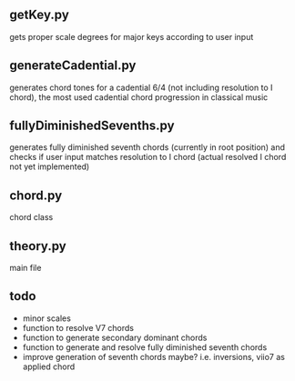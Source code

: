 ## getKey.py
gets proper scale degrees for major keys according to user input

## generateCadential.py
generates chord tones for a cadential 6/4 (not including resolution to I chord), the most used cadential chord progression in classical music

## fullyDiminishedSevenths.py
generates fully diminished seventh chords (currently in root position) and checks if user input matches resolution to I chord (actual resolved I chord not yet implemented)

## chord.py
chord class

## theory.py
main file

## todo
- minor scales
- function to resolve V7 chords
- function to generate secondary dominant chords
- function to generate and resolve fully diminished seventh chords
- improve generation of seventh chords maybe? i.e. inversions, viio7 as applied chord